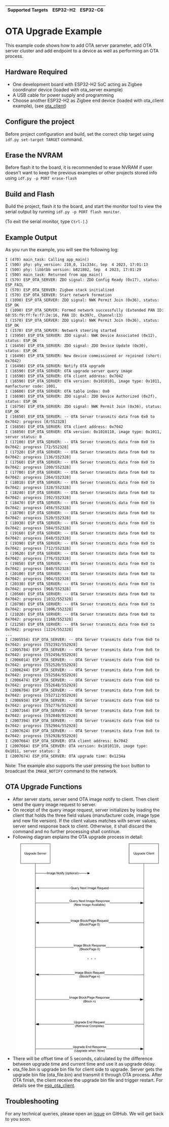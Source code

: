 | Supported Targets | ESP32-H2 | ESP32-C6 |
| ----------------- | -------- | -------- |

# OTA Upgrade Example 

This example code shows how to add OTA server parameter, add OTA server cluster and add endpoint to a device as well as performing an OTA process.

## Hardware Required

* One development board with ESP32-H2 SoC acting as Zigbee coordinator device (loaded with ota_server example)
* A USB cable for power supply and programming
* Choose another ESP32-H2 as Zigbee end device (loaded with ota_client example), (see [ota_client](../ota_client/))

## Configure the project

Before project configuration and build, set the correct chip target using `idf.py set-target TARGET` command.

## Erase the NVRAM 

Before flash it to the board, it is recommended to erase NVRAM if user doesn't want to keep the previous examples or other projects stored info 
using `idf.py -p PORT erase-flash`

## Build and Flash

Build the project, flash it to the board, and start the monitor tool to view the serial output by running `idf.py -p PORT flash monitor`.

(To exit the serial monitor, type ``Ctrl-]``.)

## Example Output

As you run the example, you will see the following log:

```
I (470) main_task: Calling app_main()
I (500) phy: phy_version: 210,0, 11c334c, Sep  4 2023, 17:01:13
I (500) phy: libbtbb version: b821802, Sep  4 2023, 17:01:29
I (500) main_task: Returned from app_main()
I (570) ESP_OTA_SERVER: ZDO signal: ZDO Config Ready (0x17), status: ESP_FAIL
I (570) ESP_OTA_SERVER: Zigbee stack initialized
I (570) ESP_OTA_SERVER: Start network formation
I (1090) ESP_OTA_SERVER: ZDO signal: NWK Permit Join (0x36), status: ESP_OK
I (1090) ESP_OTA_SERVER: Formed network successfully (Extended PAN ID: 60:55:f9:ff:fe:f7:2e:16, PAN ID: 0x397c, Channel:13)
I (1570) ESP_OTA_SERVER: ZDO signal: NWK Permit Join (0x36), status: ESP_OK
I (1570) ESP_OTA_SERVER: Network steering started
I (15950) ESP_OTA_SERVER: ZDO signal: NWK Device Associated (0x12), status: ESP_OK
I (16450) ESP_OTA_SERVER: ZDO signal: ZDO Device Update (0x30), status: ESP_OK
I (16490) ESP_OTA_SERVER: New device commissioned or rejoined (short: 0x7042)
I (16490) ESP_OTA_SERVER: Notify OTA upgrade
I (16590) ESP_OTA_SERVER: OTA upgrade server query image
I (16590) ESP_OTA_SERVER: OTA client address: 0x7042
I (16590) ESP_OTA_SERVER: OTA version: 0x1010101, image type: 0x1011, manfacturer code: 1001,
I (16600) ESP_OTA_SERVER: OTA table index: 0x0
I (16690) ESP_OTA_SERVER: ZDO signal: ZDO Device Authorized (0x2f), status: ESP_OK
I (16750) ESP_OTA_SERVER: ZDO signal: NWK Permit Join (0x36), status: ESP_OK
I (16850) ESP_OTA_SERVER: -- OTA Server transmits data from 0x0 to 0x7042: progress [8/552328]
I (16850) ESP_OTA_SERVER: OTA client address: 0x7042
I (16850) ESP_OTA_SERVER: OTA version: 0x1010110, image type: 0x1011, server status: 0
I (17100) ESP_OTA_SERVER: -- OTA Server transmits data from 0x0 to 0x7042: progress [72/552328]
I (17320) ESP_OTA_SERVER: -- OTA Server transmits data from 0x0 to 0x7042: progress [136/552328]
I (17560) ESP_OTA_SERVER: -- OTA Server transmits data from 0x0 to 0x7042: progress [200/552328]
I (17780) ESP_OTA_SERVER: -- OTA Server transmits data from 0x0 to 0x7042: progress [264/552328]
I (18010) ESP_OTA_SERVER: -- OTA Server transmits data from 0x0 to 0x7042: progress [328/552328]
I (18240) ESP_OTA_SERVER: -- OTA Server transmits data from 0x0 to 0x7042: progress [392/552328]
I (18470) ESP_OTA_SERVER: -- OTA Server transmits data from 0x0 to 0x7042: progress [456/552328]
I (18700) ESP_OTA_SERVER: -- OTA Server transmits data from 0x0 to 0x7042: progress [520/552328]
I (18930) ESP_OTA_SERVER: -- OTA Server transmits data from 0x0 to 0x7042: progress [584/552328]
I (19160) ESP_OTA_SERVER: -- OTA Server transmits data from 0x0 to 0x7042: progress [648/552328]
I (19390) ESP_OTA_SERVER: -- OTA Server transmits data from 0x0 to 0x7042: progress [712/552328]
I (19620) ESP_OTA_SERVER: -- OTA Server transmits data from 0x0 to 0x7042: progress [776/552328]
I (19850) ESP_OTA_SERVER: -- OTA Server transmits data from 0x0 to 0x7042: progress [840/552328]
I (20100) ESP_OTA_SERVER: -- OTA Server transmits data from 0x0 to 0x7042: progress [904/552328]
I (20330) ESP_OTA_SERVER: -- OTA Server transmits data from 0x0 to 0x7042: progress [968/552328]
I (20560) ESP_OTA_SERVER: -- OTA Server transmits data from 0x0 to 0x7042: progress [1032/552328]
I (20790) ESP_OTA_SERVER: -- OTA Server transmits data from 0x0 to 0x7042: progress [1096/552328]
I (21020) ESP_OTA_SERVER: -- OTA Server transmits data from 0x0 to 0x7042: progress [1160/552328]
I (21250) ESP_OTA_SERVER: -- OTA Server transmits data from 0x0 to 0x7042: progress [1224/552328]
...
I (2005554) ESP_OTA_SERVER: -- OTA Server transmits data from 0x0 to 0x7042: progress [552392/552928]
I (2005784) ESP_OTA_SERVER: -- OTA Server transmits data from 0x0 to 0x7042: progress [552456/552928]
I (2006014) ESP_OTA_SERVER: -- OTA Server transmits data from 0x0 to 0x7042: progress [552520/552928]
I (2006244) ESP_OTA_SERVER: -- OTA Server transmits data from 0x0 to 0x7042: progress [552584/552928]
I (2006474) ESP_OTA_SERVER: -- OTA Server transmits data from 0x0 to 0x7042: progress [552648/552928]
I (2006704) ESP_OTA_SERVER: -- OTA Server transmits data from 0x0 to 0x7042: progress [552712/552928]
I (2006934) ESP_OTA_SERVER: -- OTA Server transmits data from 0x0 to 0x7042: progress [552776/552928]
I (2007164) ESP_OTA_SERVER: -- OTA Server transmits data from 0x0 to 0x7042: progress [552840/552928]
I (2007394) ESP_OTA_SERVER: -- OTA Server transmits data from 0x0 to 0x7042: progress [552904/552928]
I (2007624) ESP_OTA_SERVER: -- OTA Server transmits data from 0x0 to 0x7042: progress [552928/552928]
I (2007664) ESP_OTA_SERVER: OTA client address: 0x7042
I (2007664) ESP_OTA_SERVER: OTA version: 0x1010110, image type: 0x1011, server status: 2
I (2007674) ESP_OTA_SERVER: OTA upgrade time: 0x1234a
```

Note: The example also supports the user pressing the `boot` button to broadcast the `IMAGE_NOTIFY` command to the network.

## OTA Upgrade Functions

 *  After server starts, server send OTA image notify to client. Then client send the query image request to server.
 *  On receipt of the query image request, server initializes by loading the client that holds the three field values (manufacturer code, image type and new file version). If the client values matches with server values, server send response back to client. Otherwise, it shall discard the command and no further processing shall continue.
 *  Following diagram explains the OTA upgrade process in detail:
 ![Zigbee_ota](../../../docs/_static/zigbee-ota-upgrade-process.png)
 * There will be offset time of 5 seconds, calculated by the difference between upgrade time and current time and use it as upgrade delay.
 * ota_file.bin is upgrade bin file for client side to upgrade. Server gets the upgrade bin file (ota_file.bin) and transmit it through OTA process. After OTA finish, the client receive the upgrade bin file and trigger restart. For details see the [esp_ota_client](../ota_client/README.md).

## Troubleshooting

For any technical queries, please open an [issue](https://github.com/espressif/esp-zigbee-sdk/issues) on GitHub. We will get back to you soon.

